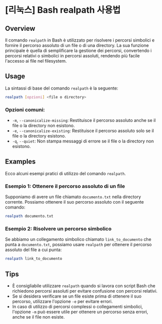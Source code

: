 # [리눅스] Bash realpath 사용법

## Overview
Il comando `realpath` in Bash è utilizzato per risolvere i percorsi simbolici e fornire il percorso assoluto di un file o di una directory. La sua funzione principale è quella di semplificare la gestione dei percorsi, convertendo i percorsi relativi o simbolici in percorsi assoluti, rendendo più facile l'accesso ai file nel filesystem.

## Usage
La sintassi di base del comando `realpath` è la seguente:

```bash
realpath [opzioni] <file o directory>
```

### Opzioni comuni:
- `-m`, `--canonicalize-missing`: Restituisce il percorso assoluto anche se il file o la directory non esistono.
- `-e`, `--canonicalize-existing`: Restituisce il percorso assoluto solo se il file o la directory esistono.
- `-q`, `--quiet`: Non stampa messaggi di errore se il file o la directory non esistono.

## Examples
Ecco alcuni esempi pratici di utilizzo del comando `realpath`.

### Esempio 1: Ottenere il percorso assoluto di un file
Supponiamo di avere un file chiamato `documento.txt` nella directory corrente. Possiamo ottenere il suo percorso assoluto con il seguente comando:

```bash
realpath documento.txt
```

### Esempio 2: Risolvere un percorso simbolico
Se abbiamo un collegamento simbolico chiamato `link_to_documento` che punta a `documento.txt`, possiamo usare `realpath` per ottenere il percorso assoluto del file a cui punta:

```bash
realpath link_to_documento
```

## Tips
- È consigliabile utilizzare `realpath` quando si lavora con script Bash che richiedono percorsi assoluti per evitare confusione con percorsi relativi.
- Se si desidera verificare se un file esiste prima di ottenere il suo percorso, utilizzare l'opzione `-e` per evitare errori.
- In caso di utilizzo di percorsi complessi o collegamenti simbolici, l'opzione `-m` può essere utile per ottenere un percorso senza errori, anche se il file non esiste.